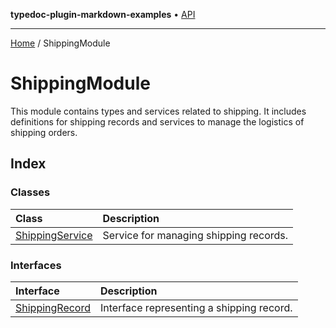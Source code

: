 **typedoc-plugin-markdown-examples** • [API](../README.md)

***

[Home](../README.md) / ShippingModule

# ShippingModule

This module contains types and services related to shipping.
It includes definitions for shipping records and services to manage the logistics of shipping orders.

## Index

### Classes

| Class | Description |
| :------ | :------ |
| [ShippingService](classes/ShippingService.md) | Service for managing shipping records. |

### Interfaces

| Interface | Description |
| :------ | :------ |
| [ShippingRecord](interfaces/ShippingRecord.md) | Interface representing a shipping record. |
